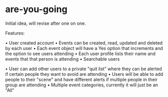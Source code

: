 # are-you-going

Initial idea, will revise after one on one.

Features:

• User created account
• Events can be created, read, updated and deleted by each user
• Each event object will have a Yes option that increments and the option to see users attending
• Each user profile lists their name and events that that person is attending
• Searchable users

• User can add other users to a private "quit list" where they can be alerted if certain people they want to avoid are attending
• Users will be able to add people to their "scene" and have different alerts if multiple people in their group are attending
• Multiple event categories, currently it will just be an "All"

